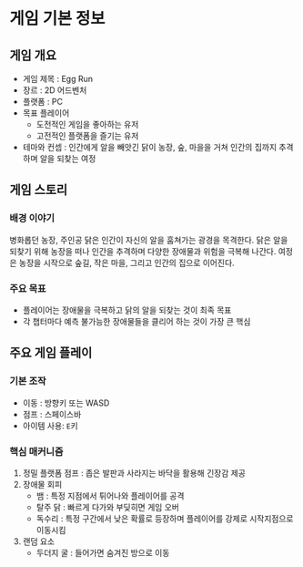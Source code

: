 # 게임 기본 정보
## 게임 개요
- 게임 제목 : Egg Run
- 장르 : 2D 어드벤처
- 플랫폼 : PC
- 목표 플레이어
  - 도전적인 게임을 좋아하는 유저
  - 고전적인 플랫폼을 즐기는 유저
- 테마와 컨셉 : 인간에게 알을 빼앗긴 닭이 농장, 숲, 마을을 거쳐 인간의 집까지 추격하며 알을 되찾는 여정

## 게임 스토리
### 배경 이야기
병화롭던 농장, 주인공 닭은 인간이 자신의 알을 훔쳐가는 광경을 목격한다. 닭은 알을 되찾기 위해 농장을 떠나 인간을 추격하며 다양한 장애물과 위험을 극복해 나간다. 여정은 농장을 시작으로 숲길, 작은 마을, 그리고 인간의 집으로 이어진다. 

 ### 주요 목표
 - 플레이어는 장애물을 극복하고 닭의 알을 되찾는 것이 최족 목표
 - 각 챕터마다 예측 불가능한 장애물들을 클리어 하는 것이 가장 큰 핵심

## 주요 게임 플레이
### 기본 조작
- 이동 : 방향키 또는 WASD
- 점프 : 스페이스바
- 아이템 사용: `E`키

### 핵심 매커니즘
1. 정밀 플랫폼 점프 : 좁은 발판과 사라지는 바닥을 활용해 긴장감 제공
2. 장애물 회피
   - 뱀 : 특정 지점에서 튀어나와 플레이어를 공격
   - 탈주 닭 : 빠르게 다가와 부딪히면 게임 오버
   - 독수리 : 특정 구간에서 낮은 확률로 등장하며 플레이어를 강제로 시작지점으로 이동시킴
3. 랜덤 요소
   - 두더지 굴 : 들어가면 숨겨진 방으로 이동
